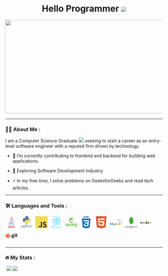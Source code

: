 <!--<div id="header" align="center">
  <img src="https://media.giphy.com/media/cJFupl3xHAtL9VgzSj/giphy.gif" width="200"/>
</div> -->
<!-- <div id="badges" align="center">
  <a href="https://www.linkedin.com/in/sanjay-kumar-g-369724264">
    <img src="https://img.shields.io/badge/LinkedIn-blue?style=for-the-badge&logo=linkedin&logoColor=white" alt="LinkedIn Badge"/>
  </a> 
</div> -->
<div id="Profileview" align="center">
  <h1>
  Hello Programmer
  <img src="https://media.giphy.com/media/hvRJCLFzcasrR4ia7z/giphy.gif" width="30px"/>
</h1>
    <!--<img src="https://komarev.com/ghpvc/?username=SanjayKumarrG&style=flat-square&color=blue" alt=""/>-->
</div>
<div align="center">
  <img src="https://media.giphy.com/media/iIqmM5tTjmpOB9mpbn/giphy.gif" width="600" height="300"/>
</div>

---

### :man_technologist: About Me :
I am a Computer Science Graduate <img src="https://media.giphy.com/media/WUlplcMpOCEmTGBtBW/giphy.gif" width="30"> seeking to start a career as an entry-level software engineer with a reputed firm driven by technology.
- :telescope: I’m currently contributing to frontend and backend for building web applications.

- :seedling: Exploring Software Development Industry.

- :zap: In my free time, I solve problems on GeeksforGeeks and read tech articles.

<!-- - :mailbox:How to reach me: [![Linkedin Badge](https://img.shields.io/badge/-kakbar-blue?style=flat&logo=Linkedin&logoColor=white)](your-linkedin-url)-->

---

### :hammer_and_wrench: Languages and Tools :
<div>
  <img src="https://github.com/devicons/devicon/blob/master/icons/java/java-original-wordmark.svg" title="Java" alt="Java" width="40" height="40"/>&nbsp;
  <img src="https://github.com/devicons/devicon/blob/master/icons/python/python-original-wordmark.svg" title="Python" alt="Python" width="40" height="40"/>&nbsp;
  <img src="https://github.com/devicons/devicon/blob/master/icons/javascript/javascript-original.svg" title="JavaScript" alt="JavaScript" width="40" height="40"/>&nbsp;
  <img src="https://github.com/devicons/devicon/blob/master/icons/react/react-original-wordmark.svg" title="React" alt="React" width="40" height="40"/>&nbsp;
  <img src="https://github.com/devicons/devicon/blob/master/icons/spring/spring-original-wordmark.svg" title="Spring" alt="Spring" width="40" height="40"/>&nbsp;  
  <img src="https://github.com/devicons/devicon/blob/master/icons/css3/css3-plain-wordmark.svg"  title="CSS3" alt="CSS" width="40" height="40"/>&nbsp;
  <img src="https://github.com/devicons/devicon/blob/master/icons/html5/html5-original.svg" title="HTML5" alt="HTML" width="40" height="40"/>&nbsp;
  <img src="https://github.com/devicons/devicon/blob/master/icons/mysql/mysql-original-wordmark.svg" title="MySQL"  alt="MySQL" width="40" height="40"/>&nbsp;
  <img src="https://github.com/devicons/devicon/blob/master/icons/mongodb/mongodb-original-wordmark.svg" title="MongoDB"  alt="MongoDB" width="40" height="40"/>&nbsp;
  <img src="https://github.com/devicons/devicon/blob/master/icons/nodejs/nodejs-original-wordmark.svg" title="NodeJS" alt="NodeJS" width="40" height="40"/>&nbsp;
  <img src="https://github.com/devicons/devicon/blob/master/icons/git/git-original-wordmark.svg" title="Git" **alt="Git" width="40" height="40"/>
</div>

---

### :fire: My Stats : 
<img src="https://komarev.com/ghpvc/?username=SanjayKumarrG&style=flat-square&color=blue" alt="" />
<img src="http://github-readme-streak-stats.herokuapp.com?user=SanjayKumarrG&theme=dark&background=000000" />
<img src="https://github-readme-stats.vercel.app/api/top-langs/?username=SanjayKumarrG&theme=highcontrast&hide_border=false&include_all_commits=false&count_private=false&layout=compact"/>
<!--<img src="https://github-readme-stats.vercel.app/api?username=SanjayKumarrG&theme=highcontrast&hide_border=false&include_all_commits=false&count_private=false"/>-->
<!--<img src="https://github-readme-stats.vercel.app/api/top-langs/?username=SanjayKumarrG&theme=dark&background=000000"/>-->

